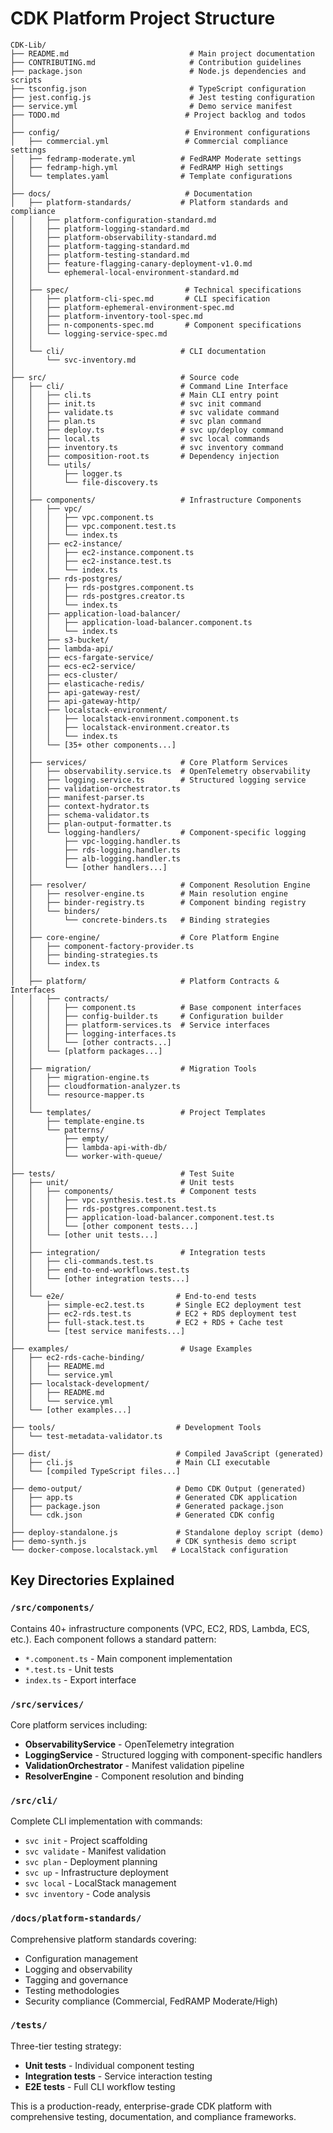 # CDK Platform Project Structure

```
CDK-Lib/
├── README.md                           # Main project documentation
├── CONTRIBUTING.md                     # Contribution guidelines
├── package.json                        # Node.js dependencies and scripts
├── tsconfig.json                       # TypeScript configuration
├── jest.config.js                      # Jest testing configuration
├── service.yml                         # Demo service manifest
├── TODO.md                            # Project backlog and todos
│
├── config/                            # Environment configurations
│   ├── commercial.yml                 # Commercial compliance settings
│   ├── fedramp-moderate.yml          # FedRAMP Moderate settings
│   ├── fedramp-high.yml              # FedRAMP High settings
│   └── templates.yaml                # Template configurations
│
├── docs/                              # Documentation
│   ├── platform-standards/           # Platform standards and compliance
│   │   ├── platform-configuration-standard.md
│   │   ├── platform-logging-standard.md
│   │   ├── platform-observability-standard.md
│   │   ├── platform-tagging-standard.md
│   │   ├── platform-testing-standard.md
│   │   ├── feature-flagging-canary-deployment-v1.0.md
│   │   └── ephemeral-local-environment-standard.md
│   │
│   ├── spec/                          # Technical specifications
│   │   ├── platform-cli-spec.md       # CLI specification
│   │   ├── platform-ephemeral-environment-spec.md
│   │   ├── platform-inventory-tool-spec.md
│   │   ├── n-components-spec.md       # Component specifications
│   │   └── logging-service-spec.md
│   │
│   └── cli/                          # CLI documentation
│       └── svc-inventory.md
│
├── src/                              # Source code
│   ├── cli/                          # Command Line Interface
│   │   ├── cli.ts                    # Main CLI entry point
│   │   ├── init.ts                   # svc init command
│   │   ├── validate.ts               # svc validate command
│   │   ├── plan.ts                   # svc plan command
│   │   ├── deploy.ts                 # svc up/deploy command
│   │   ├── local.ts                  # svc local commands
│   │   ├── inventory.ts              # svc inventory command
│   │   ├── composition-root.ts       # Dependency injection
│   │   └── utils/
│   │       ├── logger.ts
│   │       └── file-discovery.ts
│   │
│   ├── components/                   # Infrastructure Components
│   │   ├── vpc/
│   │   │   ├── vpc.component.ts
│   │   │   ├── vpc.component.test.ts
│   │   │   └── index.ts
│   │   ├── ec2-instance/
│   │   │   ├── ec2-instance.component.ts
│   │   │   ├── ec2-instance.test.ts
│   │   │   └── index.ts
│   │   ├── rds-postgres/
│   │   │   ├── rds-postgres.component.ts
│   │   │   ├── rds-postgres.creator.ts
│   │   │   └── index.ts
│   │   ├── application-load-balancer/
│   │   │   ├── application-load-balancer.component.ts
│   │   │   └── index.ts
│   │   ├── s3-bucket/
│   │   ├── lambda-api/
│   │   ├── ecs-fargate-service/
│   │   ├── ecs-ec2-service/
│   │   ├── ecs-cluster/
│   │   ├── elasticache-redis/
│   │   ├── api-gateway-rest/
│   │   ├── api-gateway-http/
│   │   ├── localstack-environment/
│   │   │   ├── localstack-environment.component.ts
│   │   │   ├── localstack-environment.creator.ts
│   │   │   └── index.ts
│   │   └── [35+ other components...]
│   │
│   ├── services/                     # Core Platform Services
│   │   ├── observability.service.ts  # OpenTelemetry observability
│   │   ├── logging.service.ts        # Structured logging service
│   │   ├── validation-orchestrator.ts
│   │   ├── manifest-parser.ts
│   │   ├── context-hydrator.ts
│   │   ├── schema-validator.ts
│   │   ├── plan-output-formatter.ts
│   │   └── logging-handlers/         # Component-specific logging
│   │       ├── vpc-logging.handler.ts
│   │       ├── rds-logging.handler.ts
│   │       ├── alb-logging.handler.ts
│   │       └── [other handlers...]
│   │
│   ├── resolver/                     # Component Resolution Engine
│   │   ├── resolver-engine.ts        # Main resolution engine
│   │   ├── binder-registry.ts        # Component binding registry
│   │   └── binders/
│   │       └── concrete-binders.ts   # Binding strategies
│   │
│   ├── core-engine/                  # Core Platform Engine
│   │   ├── component-factory-provider.ts
│   │   ├── binding-strategies.ts
│   │   └── index.ts
│   │
│   ├── platform/                     # Platform Contracts & Interfaces
│   │   ├── contracts/
│   │   │   ├── component.ts          # Base component interfaces
│   │   │   ├── config-builder.ts     # Configuration builder
│   │   │   ├── platform-services.ts  # Service interfaces
│   │   │   ├── logging-interfaces.ts
│   │   │   └── [other contracts...]
│   │   └── [platform packages...]
│   │
│   ├── migration/                    # Migration Tools
│   │   ├── migration-engine.ts
│   │   ├── cloudformation-analyzer.ts
│   │   └── resource-mapper.ts
│   │
│   └── templates/                    # Project Templates
│       ├── template-engine.ts
│       └── patterns/
│           ├── empty/
│           ├── lambda-api-with-db/
│           └── worker-with-queue/
│
├── tests/                            # Test Suite
│   ├── unit/                         # Unit tests
│   │   ├── components/               # Component tests
│   │   │   ├── vpc.synthesis.test.ts
│   │   │   ├── rds-postgres.component.test.ts
│   │   │   ├── application-load-balancer.component.test.ts
│   │   │   └── [other component tests...]
│   │   └── [other unit tests...]
│   │
│   ├── integration/                  # Integration tests
│   │   ├── cli-commands.test.ts
│   │   ├── end-to-end-workflows.test.ts
│   │   └── [other integration tests...]
│   │
│   └── e2e/                         # End-to-end tests
│       ├── simple-ec2.test.ts       # Single EC2 deployment test
│       ├── ec2-rds.test.ts          # EC2 + RDS deployment test
│       ├── full-stack.test.ts       # EC2 + RDS + Cache test
│       └── [test service manifests...]
│
├── examples/                         # Usage Examples
│   ├── ec2-rds-cache-binding/
│   │   ├── README.md
│   │   └── service.yml
│   ├── localstack-development/
│   │   ├── README.md
│   │   └── service.yml
│   └── [other examples...]
│
├── tools/                           # Development Tools
│   └── test-metadata-validator.ts
│
├── dist/                            # Compiled JavaScript (generated)
│   ├── cli.js                       # Main CLI executable
│   └── [compiled TypeScript files...]
│
├── demo-output/                     # Demo CDK Output (generated)
│   ├── app.ts                       # Generated CDK application
│   ├── package.json                 # Generated package.json
│   └── cdk.json                     # Generated CDK config
│
├── deploy-standalone.js             # Standalone deploy script (demo)
├── demo-synth.js                    # CDK synthesis demo script
└── docker-compose.localstack.yml   # LocalStack configuration
```

## Key Directories Explained

### `/src/components/`
Contains 40+ infrastructure components (VPC, EC2, RDS, Lambda, ECS, etc.). Each component follows a standard pattern:
- `*.component.ts` - Main component implementation
- `*.test.ts` - Unit tests
- `index.ts` - Export interface

### `/src/services/`
Core platform services including:
- **ObservabilityService** - OpenTelemetry integration
- **LoggingService** - Structured logging with component-specific handlers
- **ValidationOrchestrator** - Manifest validation pipeline
- **ResolverEngine** - Component resolution and binding

### `/src/cli/`
Complete CLI implementation with commands:
- `svc init` - Project scaffolding
- `svc validate` - Manifest validation
- `svc plan` - Deployment planning
- `svc up` - Infrastructure deployment
- `svc local` - LocalStack management
- `svc inventory` - Code analysis

### `/docs/platform-standards/`
Comprehensive platform standards covering:
- Configuration management
- Logging and observability
- Tagging and governance
- Testing methodologies
- Security compliance (Commercial, FedRAMP Moderate/High)

### `/tests/`
Three-tier testing strategy:
- **Unit tests** - Individual component testing
- **Integration tests** - Service interaction testing  
- **E2E tests** - Full CLI workflow testing

This is a production-ready, enterprise-grade CDK platform with comprehensive testing, documentation, and compliance frameworks.
